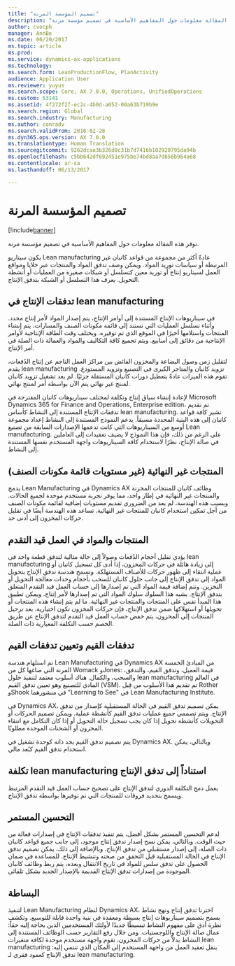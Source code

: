 ```yaml
---
title: "تصميم المؤسسة المرنة"
description: "توفر هذه المقالة معلومات حول المفاهيم الأساسية في تصميم مؤسسة مرنة."
author: cvocph
manager: AnnBe
ms.date: 06/20/2017
ms.topic: article
ms.prod: 
ms.service: dynamics-ax-applications
ms.technology: 
ms.search.form: LeanProductionFlow, PlanActivity
audience: Application User
ms.reviewer: yuyus
ms.search.scope: Core, AX 7.0.0, Operations, UnifiedOperations
ms.custom: 53141
ms.assetid: 4f272f2f-ec2c-4b0d-a652-00a63b719b9e
ms.search.region: Global
ms.search.industry: Manufacturing
ms.author: conradv
ms.search.validFrom: 2016-02-28
ms.dyn365.ops.version: AX 7.0.0
ms.translationtype: Human Translation
ms.sourcegitcommit: 9262dcaa3b326d8c31b7d7416b102920795da94b
ms.openlocfilehash: c5bb642df692451e975be74bd8aa7d856b964a68
ms.contentlocale: ar-sa
ms.lasthandoff: 06/13/2017

---
```


# <a name="modeling-a-lean-organization"></a>تصميم المؤسسة المرنة

[!include[banner](../includes/banner.md)]


توفر هذه المقالة معلومات حول المفاهيم الأساسية في تصميم مؤسسة مرنة. 

يكون سيناريو Lean manufacturing عادةً أكثر من مجموعة من قواعد كانبان غير المرتبطة أو سياسات توريد المواد. ويمكن وصف تدفق المواد والمنتجات عبر خلايا ومواقع العمل لسيناريو إنتاج أو توريد معين كتسلسل أو شبكات صغيرة من العمليات أو أنشطة التحويل. يعرف هذا التسلسل أو الشبكة بتدفق الإنتاج.

## <a name="production-flows-in-lean-manufacturing"></a>تدفقات الإنتاج في lean manufacturing
في سيناريوهات الإنتاج المستندة إلى أوامر الإنتاج، يتم إصدار المواد لأمر إنتاج محدد. وأثناء تسلسل العمليات التي تستند إلى قائمة مكونات الصنف والمسارات، يتم إنشاء المنتجات واستلامها أخيرًا في الموقع الذي تم توفيره. ويختلف وقت الطاقة الإنتاجية لأوامر الإنتاجية من دقائق إلى أسابيع. ويتم تجميع كافة التكاليف والمواد والعمالة ذات الصلة في أمر الإنتاج. 

لتقليل زمن وصول البضاعة‬ والمخزون الفائض بين مراكز العمل الناجم عن إنتاج الدُفعات، يقدم lean manufacturing تزويد كانبان والمتاجر الكبرى في التصنيع وتزويد المستودع. تقوم هذه الميزات عادةً بتعطيل دورات كانبان المستقلة جزئيًا. لم يعد تشغيل تزويد كانبان لمنتج غير نهائي يتم الآن بواسطة أمر لمنتج نهائي. 

لإعادة إنشاء سياق إنتاج وتكلفة لمختلف سيناريوهات كانبان المقترحة في Microsoft Dynamics 365 for Finance and Operations, Enterprise edition، تم تقديم تدفقات الإنتاج المستندة إلى النشاط كأساس lean manufacturing. تشير كافة قواعد كانبان إلى هذه البنية المحددة مسبقاً. يدعم النموذج المستندة إلى النشاط إعداد مجموعة أوسع من السيناريوهات التي كانت تدعمها الإصدارات السابقة من تصنيع Lean manufacturing. على الرغم من ذلك، فإن هذا النموذج لا يضيف تعقيدات إلى العاملين في صالة الإنتاج‬، نظرًا لاستخدام كافة السيناريوهات واجهة المستخدم نفسها المستندة إلى النشاط.

## <a name="semi-finished-products-non-bom-levels"></a>المنتجات غير النهائية (غير مستويات قائمة مكونات الصنف)
يدمج Lean Manufacturing في Dynamics AX وظائف كانبان للمنتجات المخزنة والمنتجات غير النهائية في إطار واحد، مما يوفر تجربة مستخدم موحدة لجميع الحالات. وبسبب هذه الهندسة، لم يعد من الضروري تقديم مستويات إضافية لقائمة مكونات الصنف من أجل تمكين استخدام كانبان للمنتجات غير النهائية. تساعد هذه الهندسة أيضًا في تقليل حركات المخزون إلى أدنى حد.

## <a name="products-and-material-in-work-in-progress"></a>المنتجات والمواد في العمل قيد التقدم
يؤدي تقليل أحجام الدُفعات وصولاً إلى حالة مثالية لتدفق قطعة واحد في lean manufacturing إلى زيادة هائلة في حركات المخزون، إذا أدى كل تسجيل كانبان أو عملية انتقاء إلى ظهور حركات للأصناف المستهلكة. وتسمح هندسة تدفق الإنتاج بتحويل المواد إلى تدفق الإنتاج إلى جانب حلول كانبان للسحب بأحجام وحدات معالجة التحويل أو التخزين. وتتم إضافة قيمة المواد التي تم إصدارها إلى حساب العمل قيد التقدم المتعلق بتدفق الإنتاج. يشبه هذا السلوك سلوك المواد التي تم إصدارها لأمر إنتاج. ويمكن تطبيق هذا المبدأ نفس على المنتجات والمنتجات غير النهائية. ما لم يتم إنشاء هذه المنتجات أو تحويلها أو استهلاكها ضمن تدفق الإنتاج، فإن حركات المخزون تكون اختيارية. بعد ترحيل المنتجات إلى المخزون، يتم خفض حساب العمل قيد التقدم لتدفق الإنتاج عن طريق الخصم حسب التكلفة المعيارية ذات الصلة.

## <a name="value-streams-and-value-stream-mapping"></a>تدفقات القيم وتعيين تدفقات القيم
تم استلهام هندسة Lean Manufacturing في Dynamics AX من المبادئ الخمسة المرنة التي صاغها كل من Womack وJones: قيمة العميل، وتدفق القيم، والتدفق، والسحب، والكمال. هناك أسلوب معتمد لتنفيذ حلول lean manufacturing في العالم المادي للتصنيع وهو تعيين تدفق القيم (VSM). تم تقديم هذا الأسلوب من قِبل Rother وShook في منشورهما "Learning to See" في Lean Manufacturing Institute. 

في Dynamics AX، يمكن تصميم تدفق القيم في الحالة المستقبلية كإصدار من تدفق الإنتاج. ويتم تصممي جميع عمليات تدفق القيم كأنشطة عملية. ويمكن تصميم الحركات أو التحويلات كأنشطة تحويل إذا كان يجب تسجيل حالة التحويل أو إذا كان التكامل مع انتقاء المخزون أو الشحنات الموحدة‬ مطلوبًا. 

يتم تصميم تدفق القيم بحد ذاته كوحدة تشغيل في Dynamics AX. وبالتالي، يمكن استخدام تدفق القيم كبُعد مالي.

## <a name="costing-for-lean-manufacturing-based-on-the-production-flow"></a>تكلفة lean manufacturing استناداً إلى تدفق الإنتاج
يعمل دمج التكلفة الدوري لتدفق الإنتاج على تصحيح حساب العمل قيد التقدم المرتبط ويسمح بتحديد فروقات للمنتجات التي تم توفيرها بواسطة تدفق الإنتاج.

## <a name="continuous-improvement"></a>التحسين المستمر
لدعم التحسين المستمر بشكل أفضل، يتم تنفيذ تدفقات الإنتاج في إصدارات فعالة من حيث الوقت. وبالتالي، يمكن نسخ إصدار تدفق إنتاج موجود، إلى جانب جميع قواعد كانبان ذات الصلة، إلى إصدار مستقبلي من تدفق الإنتاج. وبالإضافة إلى ذلك، يمكن تصميم تدفق الإنتاج في الحالة المستقبلية قبل التحقق من صحته وتنشيط الإنتاج. للمساعدة في ضمان الحصول على تدفق سلس للمواد في تاريخ الانتقال وبعده، يتم ربط وظائف كانبان الموجودة من إصدارات تدفق الإنتاج القديمة بالإصدار الجديد بشكل تلقائي.

## <a name="simplicity"></a>البساطة
لتنفيذ Lean Manufacturing لنظام Dynamics AX، اخترنا تدفق إنتاج ونهج نشاط يسمح بتصميم سيناريوهات إنتاج بسيطة ومعقدة في بنية واحدة قابلة للتوسيع. وتكشف نظرة أدق على مفهوم النشاط تبسيطًا جديدًا لأولئك المستخدمين الذين بحاجة إليه حقاً: عمال صالة الإنتاج واللوجستيات. ومن خلال رفع التقارير حسب الوظائف المستندة إلى النشاط بدلاً من حركات المخزون، تقوم واجهة مستخدم موحدة لكافة متغيرات lean manufacturing بنقل تعقيد العمل من واجهة المستخدم إلى المكان الذي تنتمي إليه: تدفق الإنتاج كعمود فقري لـ lean manufacturing.




